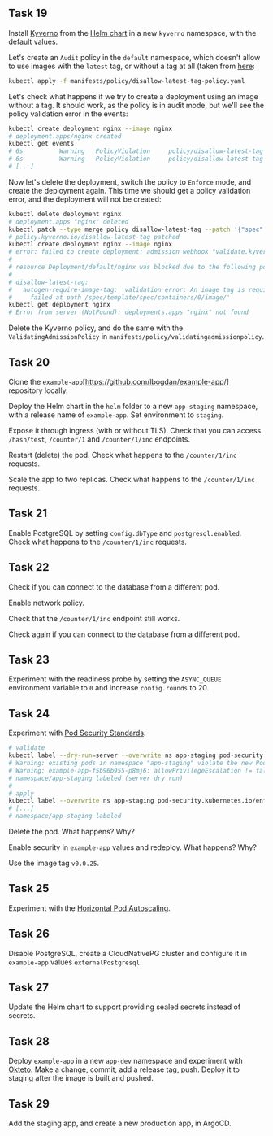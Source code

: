 ## Task 19

Install [Kyverno](https://kyverno.io/) from the [Helm chart](https://kyverno.io/docs/installation/methods/#install-kyverno-using-helm) in a new `kyverno` namespace, with the default values.

Let's create an `Audit` policy in the `default` namespace, which doesn't allow to use images with the `latest` tag, or without a tag at all (taken from [here](https://kyverno.io/policies/best-practices/disallow-latest-tag/disallow-latest-tag/):

```sh
kubectl apply -f manifests/policy/disallow-latest-tag-policy.yaml
```

Let's check what happens if we try to create a deployment using an image without a tag. It should work, as the policy is in audit mode, but we'll see the policy validation error in the events:

```sh
kubectl create deployment nginx --image nginx
# deployment.apps/nginx created
kubectl get events
# 6s          Warning   PolicyViolation     policy/disallow-latest-tag    Deployment default/nginx: [autogen-require-image-tag] fail; validation error: An image tag is required. rule autogen-require-image-tag failed at path /spec/template/spec/containers/0/image/
# 6s          Warning   PolicyViolation     policy/disallow-latest-tag    Pod default/nginx-77b4fdf86c-k9g8b: [require-image-tag] fail; validation error: An image tag is required. rule require-image-tag failed at path /spec/containers/0/image/
# [...]
```

Now let's delete the deployment, switch the policy to `Enforce` mode, and create the deployment again. This time we should get a policy validation error, and the deployment will not be created:

```sh
kubectl delete deployment nginx
# deployment.apps "nginx" deleted
kubectl patch --type merge policy disallow-latest-tag --patch '{"spec":{"validationFailureAction":"Enforce"}}'
# policy.kyverno.io/disallow-latest-tag patched
kubectl create deployment nginx --image nginx
# error: failed to create deployment: admission webhook "validate.kyverno.svc-fail" denied the request: 
#
# resource Deployment/default/nginx was blocked due to the following policies 
#
# disallow-latest-tag:
#   autogen-require-image-tag: 'validation error: An image tag is required. rule autogen-require-image-tag
#     failed at path /spec/template/spec/containers/0/image/'
kubectl get deployment nginx
# Error from server (NotFound): deployments.apps "nginx" not found
```

Delete the Kyverno policy, and do the same with the `ValidatingAdmissionPolicy` in `manifests/policy/validatingadmissionpolicy`.

## Task 20

Clone the `example-app`[https://github.com/lbogdan/example-app/] repository locally.

Deploy the Helm chart in the `helm` folder to a new `app-staging` namespace, with a release name of `example-app`. Set environment to `staging`.

Expose it through ingress (with or without TLS). Check that you can access `/hash/test`, `/counter/1` and `/counter/1/inc` endpoints.

Restart (delete) the pod. Check what happens to the `/counter/1/inc` requests.

Scale the app to two replicas. Check what happens to the `/counter/1/inc` requests.

## Task 21

Enable PostgreSQL by setting `config.dbType` and `postgresql.enabled`. Check what happens to the `/counter/1/inc` requests.

## Task 22

Check if you can connect to the database from a different pod.

Enable network policy.

Check that the `/counter/1/inc` endpoint still works.

Check again if you can connect to the database from a different pod.

## Task 23

Experiment with the readiness probe by setting the `ASYNC_QUEUE` environment variable to `0` and increase `config.rounds` to 20.

## Task 24

Experiment with [Pod Security Standards](https://kubernetes.io/docs/concepts/security/pod-security-standards/).

```sh
# validate
kubectl label --dry-run=server --overwrite ns app-staging pod-security.kubernetes.io/enforce=restricted
# Warning: existing pods in namespace "app-staging" violate the new PodSecurity enforce level "restricted:latest"
# Warning: example-app-f5b96b955-p8mj6: allowPrivilegeEscalation != false, unrestricted capabilities, runAsNonRoot != true, seccompProfile
# namespace/app-staging labeled (server dry run)
#
# apply
kubectl label --overwrite ns app-staging pod-security.kubernetes.io/enforce=restricted
# [...]
# namespace/app-staging labeled
```

Delete the pod. What happens? Why?

Enable security in `example-app` values and redeploy. What happens? Why?

Use the image tag `v0.0.25`.

## Task 25

Experiment with the [Horizontal Pod Autoscaling](https://kubernetes.io/docs/tasks/run-application/horizontal-pod-autoscale/).

## Task 26

Disable PostgreSQL, create a CloudNativePG cluster and configure it in `example-app` values `externalPostgresql`.

## Task 27

Update the Helm chart to support providing sealed secrets instead of secrets.

## Task 28

Deploy `example-app` in a new `app-dev` namespace and experiment with [Okteto](https://www.okteto.com/). Make a change, commit, add a release tag, push. Deploy it to staging after the image is built and pushed.

## Task 29

Add the staging app, and create a new production app, in ArgoCD.
